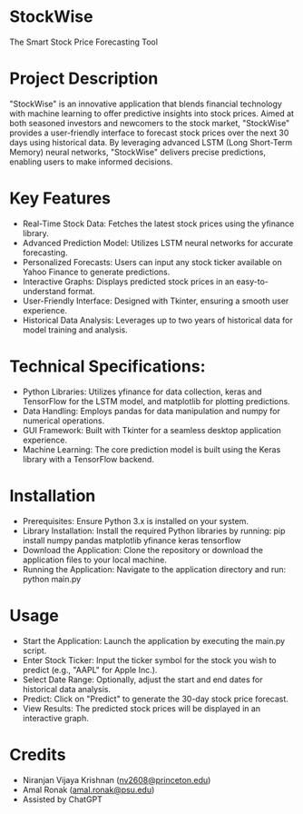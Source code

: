 # StockWise
The Smart Stock Price Forecasting Tool

# Project Description
"StockWise" is an innovative application that blends financial technology with machine learning to offer predictive insights into stock prices. Aimed at both seasoned investors and newcomers to the stock market, "StockWise" provides a user-friendly interface to forecast stock prices over the next 30 days using historical data. By leveraging advanced LSTM (Long Short-Term Memory) neural networks, "StockWise" delivers precise predictions, enabling users to make informed decisions.

# Key Features
- Real-Time Stock Data: Fetches the latest stock prices using the yfinance library.
- Advanced Prediction Model: Utilizes LSTM neural networks for accurate forecasting.
- Personalized Forecasts: Users can input any stock ticker available on Yahoo Finance to generate predictions.
- Interactive Graphs: Displays predicted stock prices in an easy-to-understand format.
- User-Friendly Interface: Designed with Tkinter, ensuring a smooth user experience.
- Historical Data Analysis: Leverages up to two years of historical data for model training and analysis.

# Technical Specifications:
- Python Libraries: Utilizes yfinance for data collection, keras and TensorFlow for the LSTM model, and matplotlib for plotting predictions.
- Data Handling: Employs pandas for data manipulation and numpy for numerical operations.
- GUI Framework: Built with Tkinter for a seamless desktop application experience.
- Machine Learning: The core prediction model is built using the Keras library with a TensorFlow backend.

# Installation
- Prerequisites: Ensure Python 3.x is installed on your system.
- Library Installation: Install the required Python libraries by running: pip install numpy pandas matplotlib yfinance keras tensorflow
- Download the Application: Clone the repository or download the application files to your local machine.
- Running the Application: Navigate to the application directory and run: python main.py

# Usage
- Start the Application: Launch the application by executing the main.py script.
- Enter Stock Ticker: Input the ticker symbol for the stock you wish to predict (e.g., "AAPL" for Apple Inc.).
- Select Date Range: Optionally, adjust the start and end dates for historical data analysis.
- Predict: Click on "Predict" to generate the 30-day stock price forecast.
- View Results: The predicted stock prices will be displayed in an interactive graph.

# Credits
- Niranjan Vijaya Krishnan (nv2608@princeton.edu)
- Amal Ronak (amal.ronak@psu.edu)
- Assisted by ChatGPT
